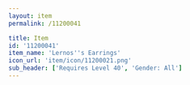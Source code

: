 ```yaml
---
layout: item
permalink: /11200041

title: Item
id: '11200041'
item_name: 'Lernos''s Earrings'
icon_url: 'item/icon/11200021.png'
sub_header: ['Requires Level 40', 'Gender: All']
---
```

